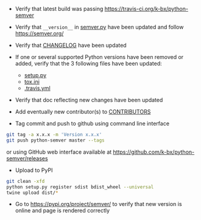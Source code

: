 * Verify that latest build was passing https://travis-ci.org/k-bx/python-semver

* Verify that `__version__` in [semver.py](https://github.com/k-bx/python-semver/blob/master/semver.py) have been updated and follow https://semver.org/

* Verify that [CHANGELOG](https://github.com/k-bx/python-semver/blob/master/CHANGELOG) have been updated

* If one or several supported Python versions have been removed or added, verify that the 3 following files have been updated:
  * [setup.py](https://github.com/k-bx/python-semver/blob/master/setup.py)
  * [tox.ini](https://github.com/k-bx/python-semver/blob/master/tox.ini)
  * [.travis.yml](https://github.com/k-bx/python-semver/blob/master/.travis.yml)

* Verify that doc reflecting new changes have been updated

* Add eventually new contributor(s) to [CONTRIBUTORS](https://github.com/k-bx/python-semver/blob/master/CONTRIBUTORS)

* Tag commit and push to github using command line interface
```bash
git tag -a x.x.x -m 'Version x.x.x'
git push python-semver master --tags
```
or using GitHub web interface available at https://github.com/k-bx/python-semver/releases

* Upload to PyPI

```bash
git clean -xfd
python setup.py register sdist bdist_wheel --universal
twine upload dist/*
```

* Go to https://pypi.org/project/semver/ to verify that new version is online and page is rendered correctly

